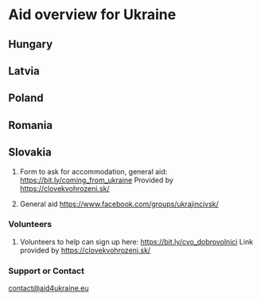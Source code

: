 # Aid overview for Ukraine

## Hungary


## Latvia


## Poland


## Romania


## Slovakia

1. Form to ask for accommodation, general aid: https://bit.ly/coming_from_ukraine
Provided by https://clovekvohrozeni.sk/

2. General aid https://www.facebook.com/groups/ukrajincivsk/

### Volunteers
1. Volunteers to help can sign up here: https://bit.ly/cvo_dobrovolnici Link provided by https://clovekvohrozeni.sk/


### Support or Contact

contact@aid4ukraine.eu 
